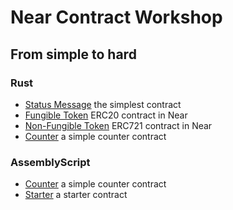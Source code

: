 # Near Contract Workshop

## From simple to hard

### Rust

* [Status Message](status-message-rs/) the simplest contract
* [Fungible Token](ft-rs/) ERC20 contract in Near
* [Non-Fungible Token](nft-rs/) ERC721 contract in Near
* [Counter](counter-rs/) a simple counter contract

### AssemblyScript

* [Counter](counter-as/) a simple counter contract
* [Starter](starter-as/) a starter contract
